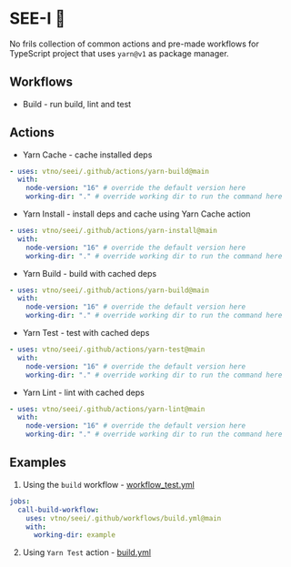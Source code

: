 # SEE-I 👀

No frils collection of common actions and pre-made workflows for TypeScript project that uses `yarn@v1` as package manager.

## Workflows

- Build - run build, lint and test

## Actions

- Yarn Cache - cache installed deps

```yaml
- uses: vtno/seei/.github/actions/yarn-build@main
  with:
    node-version: "16" # override the default version here
    working-dir: "." # override working dir to run the command here
```

- Yarn Install - install deps and cache using Yarn Cache action

```yaml
- uses: vtno/seei/.github/actions/yarn-install@main
  with:
    node-version: "16" # override the default version here
    working-dir: "." # override working dir to run the command here
```

- Yarn Build - build with cached deps

```yaml
- uses: vtno/seei/.github/actions/yarn-build@main
  with:
    node-version: "16" # override the default version here
    working-dir: "." # override working dir to run the command here
```

- Yarn Test - test with cached deps

```yaml
- uses: vtno/seei/.github/actions/yarn-test@main
  with:
    node-version: "16" # override the default version here
    working-dir: "." # override working dir to run the command here
```

- Yarn Lint - lint with cached deps

```yaml
- uses: vtno/seei/.github/actions/yarn-lint@main
  with:
    node-version: "16" # override the default version here
    working-dir: "." # override working dir to run the command here
```

## Examples

1. Using the `build` workflow - [workflow_test.yml](https://github.com/vtno/seei/blob/main/.github/workflows/workflow_test.yml)
```yaml
jobs:
  call-build-workflow:
    uses: vtno/seei/.github/workflows/build.yml@main
    with:
      working-dir: example
```

2. Using `Yarn Test` action - [build.yml](https://github.com/vtno/seei/blob/main/.github/workflows/build.yml#L46-L48)
